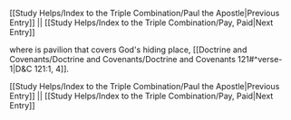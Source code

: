 [[Study Helps/Index to the Triple Combination/Paul the Apostle|Previous Entry]]  ||  [[Study Helps/Index to the Triple Combination/Pay, Paid|Next Entry]]

 where is pavilion that covers God's hiding place, [[Doctrine and Covenants/Doctrine and Covenants/Doctrine and Covenants 121#^verse-1|D&C 121:1, 4]].

[[Study Helps/Index to the Triple Combination/Paul the Apostle|Previous Entry]]  ||  [[Study Helps/Index to the Triple Combination/Pay, Paid|Next Entry]]